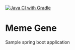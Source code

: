 [![Java CI with Gradle](https://github.com/Eulodos/MemeGene/actions/workflows/gradle.yml/badge.svg?branch=master)](https://github.com/Eulodos/MemeGene/actions/workflows/gradle.yml)

# Meme Gene

Sample spring boot application
